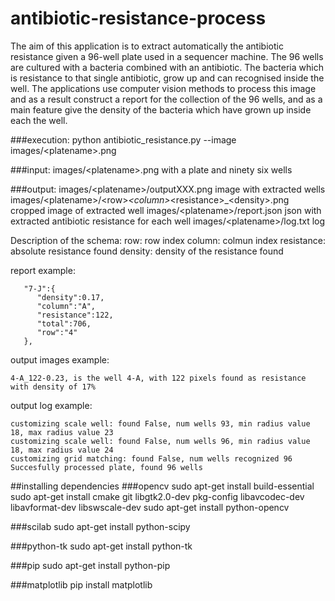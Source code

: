 # antibiotic-resistance-process

The aim of this application is to extract automatically the antibiotic resistance given a 96-well plate used in a sequencer machine. The 96 wells are cultured with a bacteria combined with an antibiotic. The bacteria which is resistance to that single antibiotic, grow up and can recognised inside the well. The applications use computer vision methods to process this image and as a result construct a report for the collection of the 96 wells, and as a main feature give the density of the bacteria which have grown up inside each the well.


###execution:
python antibiotic_resistance.py --image images/\<platename\>.png

###input:
images/\<platename\>.png with a plate and ninety six wells

###output:
images/\<platename\>/outputXXX.png image with extracted wells
images/\<platename\>/\<row\>_\<column\>_\<resistance\>_\<density\>.png cropped image of extracted well
images/\<platename\>/report.json json with extracted antibiotic resistance for each well
images/\<platename\>/log.txt log 

Description of the schema:
row: row index
column: colmun index
resistance: absolute resistance found
density: density of the resistance found

report example:
```
   "7-J":{  
      "density":0.17,
      "column":"A",
      "resistance":122,
      "total":706,
      "row":"4"
   },
```
output images example:
```  
4-A_122-0.23, is the well 4-A, with 122 pixels found as resistance with density of 17%
```
output log example:
```
customizing scale well: found False, num wells 93, min radius value 18, max radius value 23
customizing scale well: found False, num wells 96, min radius value 18, max radius value 24
customizing grid matching: found False, num wells recognized 96
Succesfully processed plate, found 96 wells
```

##installing dependencies
###opencv
sudo apt-get install build-essential
sudo apt-get install cmake git libgtk2.0-dev pkg-config libavcodec-dev libavformat-dev libswscale-dev
sudo apt-get install python-opencv

###scilab
sudo apt-get install python-scipy

###python-tk
sudo apt-get install python-tk

###pip
sudo apt-get install python-pip

###matplotlib
pip install matplotlib
